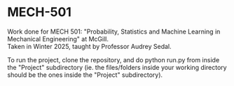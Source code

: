 # MECH-501
Work done for MECH 501: "Probability, Statistics and Machine Learning in Mechanical Engineering" at McGill.  
Taken in Winter 2025, taught by Professor Audrey Sedal.  

To run the project, clone the repository, and do python run.py from inside the "Project" subdirectory (ie. the files/folders inside your working directory should be the ones inside the "Project" subdirectory). 
